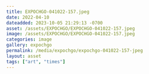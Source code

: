 ```yaml
---
title: EXPOCHGO-041022-157.jpeg
date: 2022-04-10
dateadded: 2023-10-05 21:29:13 -0700
asset: /assets/EXPOCHGO/EXPOCHGO-041022-157.jpeg
image: /assets/EXPOCHGO/EXPOCHGO-041022-157.jpeg
categories: image
gallery: expochgo
permalink: /media/expochgo/expochgo-041022-157-jpeg
layout: asset
tags: ["art", "times"]
--- 
```

